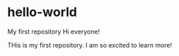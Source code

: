 # hello-world
My first repository 
Hi everyone! 

THis is my first repository. I am so excited to learn more!
